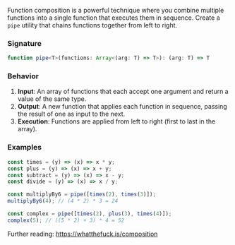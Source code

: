 Function composition is a powerful technique where you combine multiple functions into a single function that executes them in sequence. Create a `pipe` utility that chains functions together from left to right.

### Signature

```ts
function pipe<T>(functions: Array<(arg: T) => T>): (arg: T) => T
```

### Behavior

1. **Input**: An array of functions that each accept one argument and return a value of the same type.
2. **Output**: A new function that applies each function in sequence, passing the result of one as input to the next.
3. **Execution**: Functions are applied from left to right (first to last in the array).

### Examples

```ts
const times = (y) => (x) => x * y;
const plus = (y) => (x) => x + y;
const subtract = (y) => (x) => x - y;
const divide = (y) => (x) => x / y;

const multiplyBy6 = pipe([times(2), times(3)]);
multiplyBy6(4); // (4 * 2) * 3 = 24

const complex = pipe([times(2), plus(3), times(4)]);
complex(5); // ((5 * 2) + 3) * 4 = 52
```

Further reading: https://whatthefuck.is/composition

